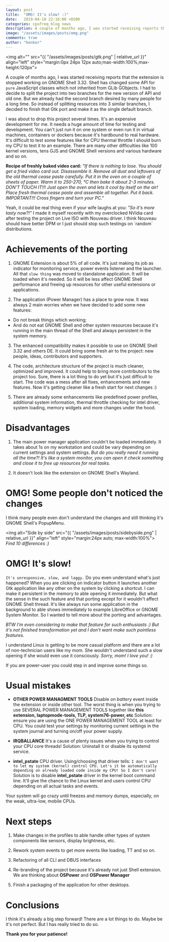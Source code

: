 ```yaml
---
layout: post
title:  "OMG! It's slow! :)"
date:   2019-04-18 22:16:00 +0200
categories: cpufreq blog news
description: A couple of months ago, I was started receiving reports that the extension is stopped working on GNOME Shell 3.32. I had to decide to split the project into two branches for the new version of API and old one. But we already had the second branch desired by many people for a long time. So instead of splitting resources into 3 similar branches
image: "/assets/images/posts/omg.png"
comments: true
author: "konkor"
---
```


<img alt="" src="{{ "/assets/images/posts/gtk.png" | relative_url }}" align="left" style="margin:0px 24px 12px auto;max-width:100%;max-height:120px">

A couple of months ago, I was started receiving reports that the extension is stopped working on GNOME Shell 3.32. Shell has changed some API for `pure` JavaScript classes which not inherited from GLib GObjects. I had to decide to split the project into two branches for the new version of API and old one. But we already had the second branch desired by many people for a long time. So instead of splitting resources into 3 similar branches, I decided to finish that Gtk port and make it as the single default branch.

I was about to drop this project several times. It's an expensive development for me. It needs a huge amount of time for testing and development. You can't just run it on one system or even run it in virtual machines, containers or dockers because it's hardbound to real hardware. It's difficult to test some features like for CPU thermal throttle I should burn my CPU to test it to an example. There are many other difficulties like 100 kernel versions, tens GJS and GNOME Shell versions and various hardware and so on.

**Recipe of freshly baked video card:** _"If there is nothing to lose. You should get a fried video card out. Disassemble it. Remove all dust and leftovers of the old thermal cease paste carefully. Put it in the oven on a couple of sheets of paper. Warm it to 250-270, °C then bake it about 2-3 minutes. DON'T TOUCH IT!!! Just open the oven and lets it cool by itself on the air! Place fresh thermal cease paste and assemble all together. Put it back. IMPORTANT!!! Cross fingers and turn your PC."_

<p class="description"> Yeah, it could be real thing even if your wife laughs at you: <i>"So it's more tasty now?!"</i> I made it myself recently with my overclocked NVidia card after testing the project on Live ISO with Nouveau driver. I think Nouveau should have better DPM or I just should stop such testings on `random` distributions. </p>

# Achievements of the porting

1. GNOME Extension is about 5% of all code. It's just making its job as indicator for monitoring service, power events listener and the launcher. All that `slow thing` was moved to standalone application. It will be loaded when it's needed. So it will be less affect GNOME Shell performance and freeing up resources for other useful extensions or applications.

2. The application (Power Manager) has a place to grow now. It was always 2 main worries when we have decided to add some new features:
 * Do not break things which working;
 * And do not eat GNOME Shell and other system resources because it's running in the main thread of the Shell and always persistent in the system memory.

3. The enhanced compatibility makes it possible to use on GNOME Shell 3.32 and others DE. It could bring some fresh air to the project: new people, ideas, contributors and supporters.

4. The code, architecture structure of the project is much cleaner, optimized and improved. It could help to bring more contributors to the project too. Sure, there is a lot thing to do yet but it's just difficult to start. The code was a mess after all fixes, enhancements and new features. Now it's getting cleaner like a fresh start for next changes :)

5. There are already some enhancements like predefined power profiles, additional system information, thermal throttle checking for intel driver, system loading, memory widgets and more changes under the hood.

# Disadvantages

1. The main power manager application couldn't be loaded immediately. It takes about 1s on my workstation and could be vary depending on current settings and system settings. _But do you really need it running all the time?! It's like a system monitor, you can open it check something and close it to free up resources for real tasks._

2. It doesn't look like the extension on GNOME Shell's Wayland.

# OMG! Some people don't noticed the changes

I think many people even don't understand the changes and still thinking it's GNOME Shell's PopupMenu.

<img alt="Side by side" src="{{ "/assets/images/posts/sidebyside.png" | relative_url }}" align="left" style="margin:24px auto; max-width:100%">
_Find 10 differences :)_

# OMG! It's slow!

 `It's unresponsive, slow, and laggy.` Do you even understand what's just happened? When you are clicking on indicator button it launches another Gtk application like any other on the system by clicking a shortcut. I can make it persistent in the memory to able opening it immediately. But what the sense in the such feature and that porting except for it wouldn't affect GNOME Shell thread. It's like always run some application in the background to able shows immediately to example LibreOffice or GNOME System Monitor. So I wanted to tell more about the porting and advantages.

 _BTW I'm even considering to make that feature for such enthusiasts :) But it's not finished transformation yet and I don't want make such pointless features._

I understand Linux is getting to be more casual platform and there are a lot of non-technician users like my mom. She wouldn't understand such a slow opening if she would even use it consciously. _Sorry, mom! I love you! :)_

If you are power-user you could step in and improve some things so.

# Usual mistakes

* **OTHER POWER MANAGMENT TOOLS** Disable _on battery_ event inside the extension or inside other tool. The worst thing is when you trying to use SEVERAL POWER MANAGEMENT TOOLS together like **this extension, laptopmode-tools, TLP, system76-power, etc** Solution: ensure you are using the ONE POWER MANAGEMENT TOOL at least for CPU. You could test your settings by monitoring current settings in the system journal and turning on/off your power supply.

* **IRQBALLANCE** It's a cause of plenty issues when you trying to control your CPU core threads! Solution: Uninstall it or disable its systemd service.

* **intel_pstate** CPU driver. Using/choosing that driver tells: `I don't want to let my system (kernel) control CPU. Let's it be automatically depending on already loaded code inside my CPU! So I don't care!` Solution is to disable **intel_pstate** driver in the kernel boot command line. It'll give the chance to the Linux kernel and users control CPU depending on all actual tasks and events.

Your system will go crazy until freezes and memory dumps, especially, on the weak, ultra-low, mobile CPUs.

# Next steps

1. Make changes in the profiles to able handle other types of system components like sensors, display brightness, etc.

2. Rework system events to get more events like loading, TT and so on.

3. Refactoring of all CLI and DBUS interfaces

4. Re-branding of the project because it's already not just Shell extension. We are thinking about **OSPower** and **OSPower Manager**

5. Finish a packaging of the application for other desktops.

# Conclusions

I think it's already a big step forward! There are a lot things to do. Maybe be it's not perfect. But I has really tried to do so.

**Thank you for your patience!**
